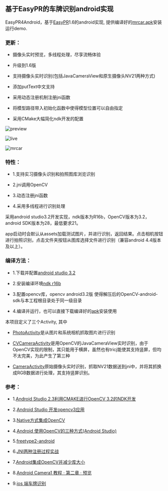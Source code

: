 ## 基于EasyPR的车牌识别android实现

EasyPR4Android，基于[EasyPR](https://github.com/liuruoze/EasyPR)1.6的android实现, 提供编译好的[mrcar.apk](mrcar.apk)安装运行demo.

### 更新：

* 摄像头实时预览，多线程处理，尽享流畅体验

* 升级到1.6版

* 支持摄像头实时识别(包括JavaCameraView和原生摄像头NV21两种方式)

* 添加putText中文支持

* 采用动态注册机制注册jni函数

* 将模型路径带入初始化函数中使得模型位置可以自由指定

* 采用CMake大幅简化ndk开发的配置

![preview](preview.png)

![live](cameralive.png)

![mrcar](mrcar.png)

### 特性：

* 1.支持实习摄像头识别和拍照图库浏览识别

* 2.jni调用OpenCV

* 3.动态注册jni函数

* 4.采用多线程进行识别处理

采用android studio3.2开发实现，ndk版本为R16b，OpenCV版本为3.2，android SDK版本为28，最低要求21。

app启动时会默认从assets加载测试图片，并进行识别，返回结果。点击相机按钮进行拍照识别，点击文件夹按钮从图库选择文件进行识别（兼容android 4.4版本及以上）。

### 编译方法：

* 1.下载并配置[android studio 3.2](http://www.android-studio.org/)

* 2.安装编译环境[ndk r16b](http://blog.csdn.net/shuzfan/article/details/52690554)

* 3.配置opencv库，opencv android3.2版
使得解压后的OpenCV-android-sdk与本工程根目录处于同一级目录

* 4.编译并运行，也可以直接下载编译好的[apk](mrcar.apk)安装使用

本项目定义了三个Activity, 其中

* [PhotoActivity](app/src/main/java/yanyu/com/mrcar/PhotoActivity.java)是从图片和系统相机抓取图片进行识别

* [CVCameraActivity](app/src/main/java/yanyu/com/mrcar/CVCameraActivity.java)是用OpenCV的JavaCameraView实时识别，由于OpenCV实现的限制，其只能用于横屏，虽然也有tricj能使其支持竖屏，但均不太完美，为此产生了第三种

* [CameraActivity](app/src/main/java/yanyu/com/mrcar/CameraActivity.java)原始摄像头实时识别，抓取NV21数据送到jni中，并将其抓换成RGB数据进行处理，其支持竖屏识别。

### 参考：

* 1.[Android Studio 2.3利用CMAKE进行OpenCV 3.2的NDK开发](http://johnhany.net/2017/07/opencv-ndk-dev-with-cmake-on-android-studio)

* 2.[Android Studio 开发opencv3应用](https://wenku.baidu.com/view/8665a8efcc17552706220881)

* 3.[Native方式集成OpenCV](https://github.com/ShawnZhang31/opencv-android-studio)

* 4.[Android 使用OpenCV的三种方式(Android Studio)](http://blog.csdn.net/sbsujjbcy/article/details/49520791)

* 5.[freetype2-android](https://github.com/cdave1/freetype2-android)

* 6.[JNI两种注册过程实战](https://blog.csdn.net/xsf50717/article/details/54693802)

* 7.[Android集成OpenCV并减少库大小](https://blog.csdn.net/suwk1009/article/details/79746724)

* 8.[Android Camera1 教程 · 第二章 · 预览](https://www.jianshu.com/p/705d4792e836)

* 9.[ios 端车牌识别](https://github.com/imistyrain/EasyPR-Swift)
